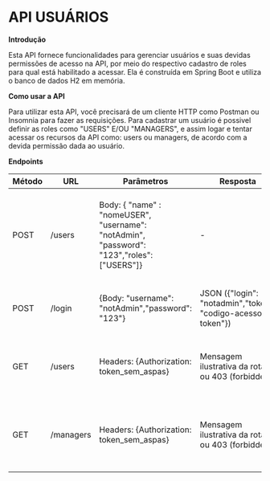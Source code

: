 # API USUÁRIOS

**Introdução**

Esta API fornece funcionalidades para gerenciar usuários e suas devidas permissões de acesso na API, por meio do respectivo cadastro de roles para qual está habilitado a acessar.
Ela é construída em Spring Boot e utiliza o banco de dados H2 em memória.

**Como usar a API**

Para utilizar esta API, você precisará de um cliente HTTP como Postman ou Insomnia para fazer as requisições.
Para cadastrar um usuário é possivel definir as roles como "USERS" E/OU "MANAGERS", e assim logar e tentar acessar os recursos da API como: users ou managers, de acordo com a devida permissão dada ao usuário.

**Endpoints**

| Método | URL | Parâmetros | Resposta | Descrição |
|---|---|---|---|---|
| POST | /users | Body: { "name" : "nomeUSER", "username": "notAdmin", "password": "123","roles": ["USERS"]} | - | Cria um novo usuário com as respectivas roles ("USERS" E/OU "MANAGERS") definidas como acesso |
| POST | /login| {Body:  "username": "notAdmin","password": "123"} | JSON ({"login": "notadmin","token": "codigo-acesso-token"}) | Loga o usuário e retorna o token de acesso |
| GET | /users | Headers: {Authorization: token_sem_aspas} | Mensagem ilustrativa da rota ou 403 (forbidden)| Acessa a rota de users se for um usuário com a devida permissão configurada |
| GET | /managers | Headers: {Authorization: token_sem_aspas} | Mensagem ilustrativa da rota ou 403 (forbidden) | Acessa a rota de managers se for um usuário com a devida permissão configurada |
